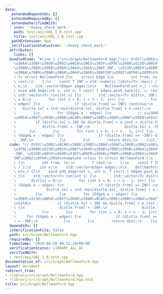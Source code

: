 ```yaml
---
data:
  _extendedDependsOn: []
  _extendedRequiredBy: []
  _extendedVerifiedWith:
  - icon: ':heavy_check_mark:'
    path: test/aoj/GRL_1_B.test.cpp
    title: test/aoj/GRL_1_B.test.cpp
  _pathExtension: hpp
  _verificationStatusIcon: ':heavy_check_mark:'
  attributes:
    links: []
  bundledCode: "#line 1 \"src/Graph/BellmanFord.hpp\"\n// O(EV)\u3001\u8CA0\u306E\u30B5\
    \u30A4\u30AF\u30EB\u3092\u901A\u3063\u305F\u5F8C\u306B\u5230\u9054\u3067\u304D\
    \u308B\u70B9\u306B\u3064\u3044\u3066\u306F-INF, \u5230\u9054\u4E0D\u53EF\u80FD\
    \u306A\u70B9\u306B\u3064\u3044\u3066\u306FINF\u3092\u8FD4\u3059\ntemplate <class\
    \ T> struct BellmanFord {\n    struct Edge {\n        int from, to;\n        T\
    \ cost;\n    };\n    const T INF = std::numeric_limits<T>::max() / 2;\n    int\
    \ n;\n    std::vector<Edge> edges;\n\n    BellmanFord(int n_) : n(n_) {}\n   \
    \ void add_edge(int u, int v, T cost) { edges.push_back({u, v, cost}); }\n   \
    \ std::vector<T> run(int s) {\n        std::vector<T> dist(n, INF);\n        dist[s]\
    \ = 0;\n        for (int i = 0; i < n - 1; i++) {\n            for (Edge& e :\
    \ edges) {\n                if (dist[e.from] == INF) continue;\n             \
    \   dist[e.to] = std::min(dist[e.to], dist[e.from] + e.cost);\n            }\n\
    \        }\n        for (Edge& e : edges) {\n            // s\u304B\u3089\u5230\
    \u9054\u3067\u304D\u308B\u8CA0\u306E\u30B5\u30A4\u30AF\u30EB\u691C\u51FA\n   \
    \         if (dist[e.to] < INF && dist[e.from] + e.cost < dist[e.to]) {\n    \
    \            dist[e.from] = -INF;\n                dist[e.to] = -INF;\n      \
    \      }\n        }\n        for (int i = 0; i < n - 1; i++) {\n            for\
    \ (Edge& e : edges) {\n                if (dist[e.from] == -INF) dist[e.to] =\
    \ -INF;\n            }\n        }\n        return dist;\n    }\n};\n"
  code: "// O(EV)\u3001\u8CA0\u306E\u30B5\u30A4\u30AF\u30EB\u3092\u901A\u3063\u305F\
    \u5F8C\u306B\u5230\u9054\u3067\u304D\u308B\u70B9\u306B\u3064\u3044\u3066\u306F\
    -INF, \u5230\u9054\u4E0D\u53EF\u80FD\u306A\u70B9\u306B\u3064\u3044\u3066\u306F\
    INF\u3092\u8FD4\u3059\ntemplate <class T> struct BellmanFord {\n    struct Edge\
    \ {\n        int from, to;\n        T cost;\n    };\n    const T INF = std::numeric_limits<T>::max()\
    \ / 2;\n    int n;\n    std::vector<Edge> edges;\n\n    BellmanFord(int n_) :\
    \ n(n_) {}\n    void add_edge(int u, int v, T cost) { edges.push_back({u, v, cost});\
    \ }\n    std::vector<T> run(int s) {\n        std::vector<T> dist(n, INF);\n \
    \       dist[s] = 0;\n        for (int i = 0; i < n - 1; i++) {\n            for\
    \ (Edge& e : edges) {\n                if (dist[e.from] == INF) continue;\n  \
    \              dist[e.to] = std::min(dist[e.to], dist[e.from] + e.cost);\n   \
    \         }\n        }\n        for (Edge& e : edges) {\n            // s\u304B\
    \u3089\u5230\u9054\u3067\u304D\u308B\u8CA0\u306E\u30B5\u30A4\u30AF\u30EB\u691C\
    \u51FA\n            if (dist[e.to] < INF && dist[e.from] + e.cost < dist[e.to])\
    \ {\n                dist[e.from] = -INF;\n                dist[e.to] = -INF;\n\
    \            }\n        }\n        for (int i = 0; i < n - 1; i++) {\n       \
    \     for (Edge& e : edges) {\n                if (dist[e.from] == -INF) dist[e.to]\
    \ = -INF;\n            }\n        }\n        return dist;\n    }\n};\n"
  dependsOn: []
  isVerificationFile: false
  path: src/Graph/BellmanFord.hpp
  requiredBy: []
  timestamp: '2020-04-28 00:31:20+09:00'
  verificationStatus: LIBRARY_ALL_AC
  verifiedWith:
  - test/aoj/GRL_1_B.test.cpp
documentation_of: src/Graph/BellmanFord.hpp
layout: document
redirect_from:
- /library/src/Graph/BellmanFord.hpp
- /library/src/Graph/BellmanFord.hpp.html
title: src/Graph/BellmanFord.hpp
---
```

